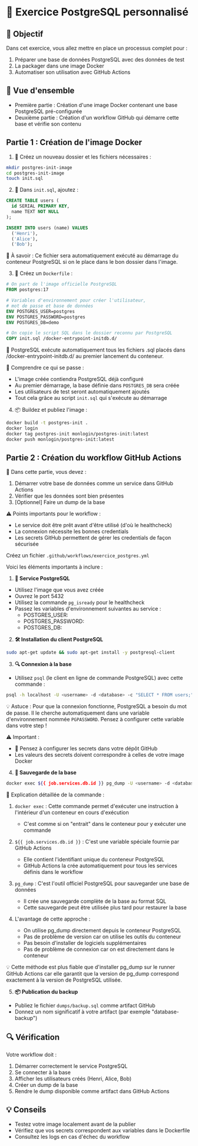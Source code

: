 # 🐘 Exercice PostgreSQL personnalisé

## 🎯 Objectif

Dans cet exercice, vous allez mettre en place un processus complet pour :

1. Préparer une base de données PostgreSQL avec des données de test
2. La packager dans une image Docker
3. Automatiser son utilisation avec GitHub Actions

## 💭 Vue d'ensemble

- Première partie : Création d'une image Docker contenant une base PostgreSQL pré-configurée
- Deuxième partie : Création d'un workflow GitHub qui démarre cette base et vérifie son contenu

## Partie 1 : Création de l'image Docker

1. 📁 Créez un nouveau dossier et les fichiers nécessaires :

```bash
mkdir postgres-init-image
cd postgres-init-image
touch init.sql
```

2. 📝 Dans `init.sql`, ajoutez :

```sql
CREATE TABLE users (
  id SERIAL PRIMARY KEY,
  name TEXT NOT NULL
);

INSERT INTO users (name) VALUES
  ('Henri'),
  ('Alice'),
  ('Bob');
```

🧠 À savoir : Ce fichier sera automatiquement exécuté au démarrage du conteneur PostgreSQL si on le place dans le bon dossier dans l'image.

3. 🐳 Créez un `Dockerfile` :

```dockerfile
# On part de l'image officielle PostgreSQL
FROM postgres:17

# Variables d'environnement pour créer l'utilisateur,
# mot de passe et base de données
ENV POSTGRES_USER=postgres
ENV POSTGRES_PASSWORD=postgres
ENV POSTGRES_DB=demo

# On copie le script SQL dans le dossier reconnu par PostgreSQL
COPY init.sql /docker-entrypoint-initdb.d/
```

🧠 PostgreSQL exécute automatiquement tous les fichiers .sql placés dans /docker-entrypoint-initdb.d/ au premier lancement du conteneur.

🧠 Comprendre ce qui se passe :

- L'image créée contiendra PostgreSQL déjà configuré
- Au premier démarrage, la base définie dans `POSTGRES_DB` sera créée
- Les utilisateurs de test seront automatiquement ajoutés
- Tout cela grâce au script `init.sql` qui s'exécute au démarrage

4. 📦 Buildez et publiez l'image :

```bash
docker build -t postgres-init .
docker login
docker tag postgres-init monlogin/postgres-init:latest
docker push monlogin/postgres-init:latest
```

## Partie 2 : Création du workflow GitHub Actions

🎯 Dans cette partie, vous devez :

1. Démarrer votre base de données comme un service dans GitHub Actions
2. Vérifier que les données sont bien présentes
3. [Optionnel] Faire un dump de la base

⚠️ Points importants pour le workflow :

- Le service doit être prêt avant d'être utilisé (d'où le healthcheck)
- La connexion nécessite les bonnes credentials
- Les secrets GitHub permettent de gérer les credentials de façon sécurisée

Créez un fichier `.github/workflows/exercice_postgres.yml`

Voici les éléments importants à inclure :

1. **🔌 Service PostgreSQL**

- Utilisez l'image que vous avez créée
- Ouvrez le port 5432
- Utilisez la commande `pg_isready` pour le healthcheck
- Passez les variables d'environnement suivantes au service :
  - POSTGRES_USER: <username>
  - POSTGRES_PASSWORD: <password>
  - POSTGRES_DB: <database>

2. **🛠️ Installation du client PostgreSQL**

```bash
sudo apt-get update && sudo apt-get install -y postgresql-client
```

3. **🔍 Connexion à la base**

- Utilisez `psql` (le client en ligne de commande PostgreSQL) avec cette commande :

```bash
psql -h localhost -U <username> -d <database> -c "SELECT * FROM users;"
```

💡 Astuce : Pour que la connexion fonctionne, PostgreSQL a besoin du mot de passe. Il le cherche automatiquement dans une variable d'environnement nommée `PGPASSWORD`. Pensez à configurer cette variable dans votre step !

⚠️ Important :

- 🔐 Pensez à configurer les secrets dans votre dépôt GitHub
- Les valeurs des secrets doivent correspondre à celles de votre image Docker

4. **💾 Sauvegarde de la base**

```bash
docker exec ${{ job.services.db.id }} pg_dump -U <username> -d <database> > dumps/dump.sql
```

📝 Explication détaillée de la commande :

1. `docker exec` : Cette commande permet d'exécuter une instruction à l'intérieur d'un conteneur en cours d'exécution

   - C'est comme si on "entrait" dans le conteneur pour y exécuter une commande

2. `${{ job.services.db.id }}` : C'est une variable spéciale fournie par GitHub Actions

   - Elle contient l'identifiant unique du conteneur PostgreSQL
   - GitHub Actions la crée automatiquement pour tous les services définis dans le workflow

3. `pg_dump` : C'est l'outil officiel PostgreSQL pour sauvegarder une base de données

   - Il crée une sauvegarde complète de la base au format SQL
   - Cette sauvegarde peut être utilisée plus tard pour restaurer la base

4. L'avantage de cette approche :
   - On utilise pg_dump directement depuis le conteneur PostgreSQL
   - Pas de problème de version car on utilise les outils du conteneur
   - Pas besoin d'installer de logiciels supplémentaires
   - Pas de problème de connexion car on est directement dans le conteneur

💡 Cette méthode est plus fiable que d'installer pg_dump sur le runner GitHub Actions car elle garantit que la version de pg_dump correspond exactement à la version de PostgreSQL utilisée.

5. **📦 Publication du backup**

- Publiez le fichier `dumps/backup.sql` comme artifact GitHub
- Donnez un nom significatif à votre artifact (par exemple "database-backup")

## 🔍 Vérification

Votre workflow doit :

1. Démarrer correctement le service PostgreSQL
2. Se connecter à la base
3. Afficher les utilisateurs créés (Henri, Alice, Bob)
4. Créer un dump de la base
5. Rendre le dump disponible comme artifact dans GitHub Actions

## 💡 Conseils

- Testez votre image localement avant de la publier
- Vérifiez que vos secrets correspondent aux variables dans le Dockerfile
- Consultez les logs en cas d'échec du workflow
